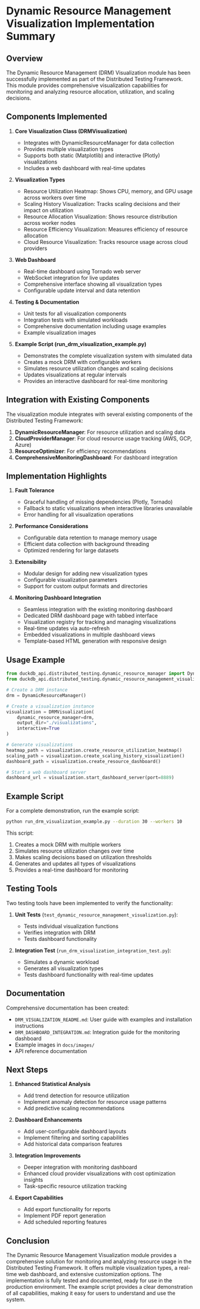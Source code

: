 # Dynamic Resource Management Visualization Implementation Summary

## Overview

The Dynamic Resource Management (DRM) Visualization module has been successfully implemented as part of the Distributed Testing Framework. This module provides comprehensive visualization capabilities for monitoring and analyzing resource allocation, utilization, and scaling decisions.

## Components Implemented

1. **Core Visualization Class (DRMVisualization)**
   - Integrates with DynamicResourceManager for data collection
   - Provides multiple visualization types
   - Supports both static (Matplotlib) and interactive (Plotly) visualizations
   - Includes a web dashboard with real-time updates

2. **Visualization Types**
   - Resource Utilization Heatmap: Shows CPU, memory, and GPU usage across workers over time
   - Scaling History Visualization: Tracks scaling decisions and their impact on utilization
   - Resource Allocation Visualization: Shows resource distribution across worker nodes
   - Resource Efficiency Visualization: Measures efficiency of resource allocation
   - Cloud Resource Visualization: Tracks resource usage across cloud providers

3. **Web Dashboard**
   - Real-time dashboard using Tornado web server
   - WebSocket integration for live updates
   - Comprehensive interface showing all visualization types
   - Configurable update interval and data retention

4. **Testing & Documentation**
   - Unit tests for all visualization components
   - Integration tests with simulated workloads
   - Comprehensive documentation including usage examples
   - Example visualization images

5. **Example Script (run_drm_visualization_example.py)**
   - Demonstrates the complete visualization system with simulated data
   - Creates a mock DRM with configurable workers
   - Simulates resource utilization changes and scaling decisions 
   - Updates visualizations at regular intervals
   - Provides an interactive dashboard for real-time monitoring

## Integration with Existing Components

The visualization module integrates with several existing components of the Distributed Testing Framework:

1. **DynamicResourceManager**: For resource utilization and scaling data
2. **CloudProviderManager**: For cloud resource usage tracking (AWS, GCP, Azure)
3. **ResourceOptimizer**: For efficiency recommendations
4. **ComprehensiveMonitoringDashboard**: For dashboard integration

## Implementation Highlights

1. **Fault Tolerance**
   - Graceful handling of missing dependencies (Plotly, Tornado)
   - Fallback to static visualizations when interactive libraries unavailable
   - Error handling for all visualization operations

2. **Performance Considerations**
   - Configurable data retention to manage memory usage
   - Efficient data collection with background threading
   - Optimized rendering for large datasets

3. **Extensibility**
   - Modular design for adding new visualization types
   - Configurable visualization parameters
   - Support for custom output formats and directories

4. **Monitoring Dashboard Integration**
   - Seamless integration with the existing monitoring dashboard
   - Dedicated DRM dashboard page with tabbed interface
   - Visualization registry for tracking and managing visualizations
   - Real-time updates via auto-refresh
   - Embedded visualizations in multiple dashboard views
   - Template-based HTML generation with responsive design

## Usage Example

```python
from duckdb_api.distributed_testing.dynamic_resource_manager import DynamicResourceManager
from duckdb_api.distributed_testing.dynamic_resource_management_visualization import DRMVisualization

# Create a DRM instance
drm = DynamicResourceManager()

# Create a visualization instance
visualization = DRMVisualization(
    dynamic_resource_manager=drm,
    output_dir="./visualizations",
    interactive=True
)

# Generate visualizations
heatmap_path = visualization.create_resource_utilization_heatmap()
scaling_path = visualization.create_scaling_history_visualization()
dashboard_path = visualization.create_resource_dashboard()

# Start a web dashboard server
dashboard_url = visualization.start_dashboard_server(port=8889)
```

## Example Script

For a complete demonstration, run the example script:

```bash
python run_drm_visualization_example.py --duration 30 --workers 10
```

This script:
1. Creates a mock DRM with multiple workers
2. Simulates resource utilization changes over time
3. Makes scaling decisions based on utilization thresholds
4. Generates and updates all types of visualizations
5. Provides a real-time dashboard for monitoring

## Testing Tools

Two testing tools have been implemented to verify the functionality:

1. **Unit Tests** (`test_dynamic_resource_management_visualization.py`):
   - Tests individual visualization functions
   - Verifies integration with DRM
   - Tests dashboard functionality

2. **Integration Test** (`run_drm_visualization_integration_test.py`):
   - Simulates a dynamic workload
   - Generates all visualization types
   - Tests dashboard functionality with real-time updates

## Documentation

Comprehensive documentation has been created:
- `DRM_VISUALIZATION_README.md`: User guide with examples and installation instructions
- `DRM_DASHBOARD_INTEGRATION.md`: Integration guide for the monitoring dashboard
- Example images in `docs/images/`
- API reference documentation

## Next Steps

1. **Enhanced Statistical Analysis**
   - Add trend detection for resource utilization
   - Implement anomaly detection for resource usage patterns
   - Add predictive scaling recommendations

2. **Dashboard Enhancements**
   - Add user-configurable dashboard layouts
   - Implement filtering and sorting capabilities
   - Add historical data comparison features

3. **Integration Improvements**
   - Deeper integration with monitoring dashboard
   - Enhanced cloud provider visualizations with cost optimization insights
   - Task-specific resource utilization tracking

4. **Export Capabilities**
   - Add export functionality for reports
   - Implement PDF report generation
   - Add scheduled reporting features

## Conclusion

The Dynamic Resource Management Visualization module provides a comprehensive solution for monitoring and analyzing resource usage in the Distributed Testing Framework. It offers multiple visualization types, a real-time web dashboard, and extensive customization options. The implementation is fully tested and documented, ready for use in the production environment. The example script provides a clear demonstration of all capabilities, making it easy for users to understand and use the system.